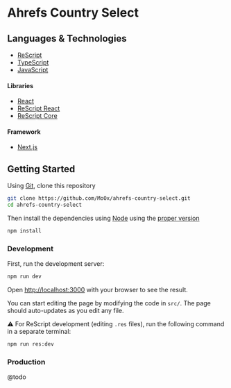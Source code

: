# Ahrefs Country Select

## Languages & Technologies

- [ReScript](https://rescript-lang.org)
- [TypeScript](https://www.typescriptlang.org)
- [JavaScript](https://developer.mozilla.org/en-US/docs/Web/JavaScript)

#### Libraries

- [React](https://reactjs.org/)
- [ReScript React](https://rescript-lang.org/docs/react/latest/introduction)
- [ReScript Core](https://rescript-lang.org/docs/manual/latest/api/core)

#### Framework

- [Next.js](https://github.com/vercel/next.js)

## Getting Started

Using [Git](https://git-scm.com), clone this repository

```bash
git clone https://github.com/MoOx/ahrefs-country-select.git
cd ahrefs-country-select
````

Then install the dependencies using [Node](https://nodejs.org/en/) using the [proper version](./.node-version)

```bash
npm install
``````

### Development

First, run the development server:

```bash
npm run dev
```

Open [http://localhost:3000](http://localhost:3000) with your browser to see the result.

You can start editing the page by modifying the code in `src/`. The page should auto-updates as you edit any file.

⚠️ For ReScript development (editing `.res` files), run the following command in a separate terminal:

```bash
npm run res:dev
```


### Production

@todo
